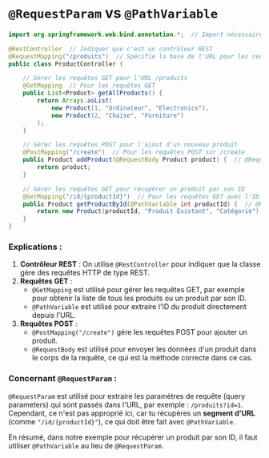 # `@RequestParam` vs  `@PathVariable`

```java
import org.springframework.web.bind.annotation.*;  // Import nécessaire pour les annotations

@RestController  // Indiquer que c'est un contrôleur REST
@RequestMapping("/produits")  // Spécifie la base de l'URL pour les requêtes
public class ProductController {

    // Gérer les requêtes GET pour l'URL /produits
    @GetMapping  // Pour les requêtes GET
    public List<Product> getAllProducts() {
        return Arrays.asList(
            new Product(1, "Ordinateur", "Electronics"),
            new Product(2, "Chaise", "Furniture")
        );
    }

    // Gérer les requêtes POST pour l'ajout d'un nouveau produit
    @PostMapping("/create")  // Pour les requêtes POST sur /create
    public Product addProduct(@RequestBody Product product) {  // @RequestBody pour envoyer des données dans le corps de la requête
        return product;
    }

    // Gérer les requêtes GET pour récupérer un produit par son ID
    @GetMapping("/id/{productId}")  // Pour les requêtes GET avec l'ID du produit dans l'URL
    public Product getProductById(@PathVariable int productId) {  // @PathVariable pour récupérer l'ID du produit dans l'URL
        return new Product(productId, "Produit Existant", "Catégorie");
    }
}
```

### Explications :
1. **Contrôleur REST** : On utilise `@RestController` pour indiquer que la classe gère des requêtes HTTP de type REST.
2. **Requêtes GET** :
   - `@GetMapping` est utilisé pour gérer les requêtes GET, par exemple pour obtenir la liste de tous les produits ou un produit par son ID.
   - `@PathVariable` est utilisé pour extraire l'ID du produit directement depuis l'URL.
3. **Requêtes POST** :
   - `@PostMapping("/create")` gère les requêtes POST pour ajouter un produit. 
   - `@RequestBody` est utilisé pour envoyer les données d'un produit dans le corps de la requête, ce qui est la méthode correcte dans ce cas.

### Concernant `@RequestParam` :
`@RequestParam` est utilisé pour extraire les paramètres de requête (query parameters) qui sont passés dans l'URL, par exemple : `/produits?id=1`. 
Cependant, ce n'est pas approprié ici, car tu récupères un **segment d'URL** (comme `"/id/{productId}"`), ce qui doit être fait avec `@PathVariable`.

En résumé, dans notre exemple pour récupérer un produit par son ID, il faut utiliser `@PathVariable` au lieu de `@RequestParam`.
